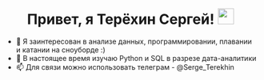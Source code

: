 <h1 align="center"> Привет, я Терёхин Сергей!
<img src="https://github.com/blackcater/blackcater/raw/main/images/Hi.gif" height="32"/></h1>

- 👀 Я заинтересован в анализе данных, программировании, плавании и катании на сноуборде :)
- 🌱 В настоящее время изучаю Python и SQL в разрезе дата-аналитики
- 📫 Для связи можно использовать телеграм - @Serge_Terekhin